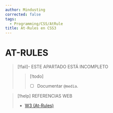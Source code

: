 ```yaml
---
author: Mindusting
corrected: false
tags:
  - Programming/CSS/AtRule
title: At-Rules en CSS3
---
```


# AT-RULES

> [!fail]- ESTE APARTADO ESTÁ INCOMPLETO
> > [!todo]
> > - [ ] Documentar `@media`.

> [!help] REFERENCIAS WEB
> - [W3 (At-Rules)](https://www.w3schools.com/cssref/css_ref_atrules.php)
